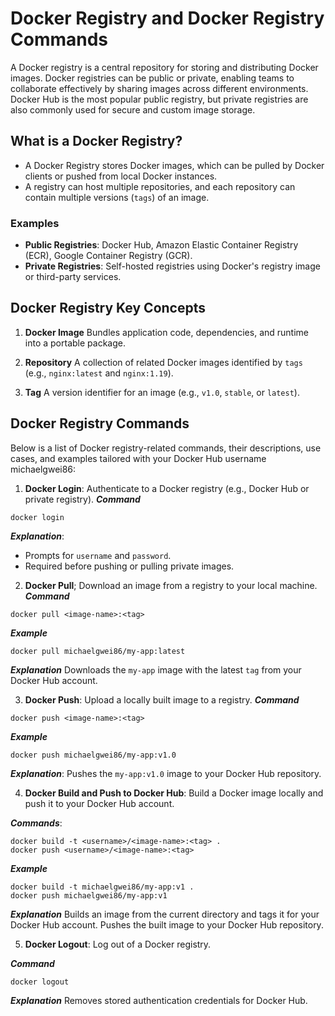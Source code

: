 # Docker Registry and Docker Registry Commands
A Docker registry is a central repository for storing and distributing Docker images. Docker registries can be public or private, enabling teams to collaborate effectively by sharing images across different environments. Docker Hub is the most popular public registry, but private registries are also commonly used for secure and custom image storage.

## What is a Docker Registry?
- A Docker Registry stores Docker images, which can be pulled by Docker clients or pushed from local Docker instances.
- A registry can host multiple repositories, and each repository can contain multiple versions (`tags`) of an image.

### Examples
- **Public Registries**: Docker Hub, Amazon Elastic Container Registry (ECR), Google Container Registry (GCR).
- **Private Registries**: Self-hosted registries using Docker's registry image or third-party services.

## Docker Registry Key Concepts

1. **Docker Image**
Bundles application code, dependencies, and runtime into a portable package.

2. **Repository**
A collection of related Docker images identified by `tags` (e.g., `nginx:latest` and `nginx:1.19`).

3. **Tag**
A version identifier for an image (e.g., `v1.0`, `stable`, or `latest`).

## Docker Registry Commands
Below is a list of Docker registry-related commands, their descriptions, use cases, and examples tailored with your Docker Hub username michaelgwei86:

1. **Docker Login**: Authenticate to a Docker registry (e.g., Docker Hub or private registry).
***Command***
```
docker login 
```
***Explanation***:
* Prompts for `username` and `password`.
* Required before pushing or pulling private images.

2. **Docker Pull**; Download an image from a registry to your local machine.
***Command***
```
docker pull <image-name>:<tag>
```
***Example***
```
docker pull michaelgwei86/my-app:latest
```

***Explanation***
Downloads the `my-app` image with the latest `tag` from your Docker Hub account.

3. **Docker Push**: Upload a locally built image to a registry.
***Command***
```
docker push <image-name>:<tag>
```
***Example***
```
docker push michaelgwei86/my-app:v1.0
```
***Explanation***:
Pushes the `my-app:v1.0` image to your Docker Hub repository.


4. **Docker Build and Push to Docker Hub**: Build a Docker image locally and push it to your Docker Hub account.

***Commands***:
```
docker build -t <username>/<image-name>:<tag> .
docker push <username>/<image-name>:<tag>
```

***Example***
```
docker build -t michaelgwei86/my-app:v1 .
docker push michaelgwei86/my-app:v1
```
***Explanation***
Builds an image from the current directory and tags it for your Docker Hub account.
Pushes the built image to your Docker Hub repository.

5. **Docker Logout**: Log out of a Docker registry.

***Command***
```
docker logout
```
***Explanation***
Removes stored authentication credentials for Docker Hub.
